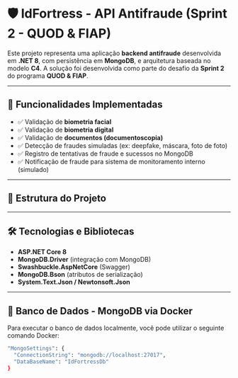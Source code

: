 # 🛡️ IdFortress - API Antifraude (Sprint 2 - QUOD & FIAP)

Este projeto representa uma aplicação **backend antifraude** desenvolvida em **.NET 8**, com persistência em **MongoDB**, e arquitetura baseada no modelo **C4**. A solução foi desenvolvida como parte do desafio da **Sprint 2** do programa **QUOD & FIAP**.

---

## 🚀 Funcionalidades Implementadas

- ✅ Validação de **biometria facial**
- ✅ Validação de **biometria digital**
- ✅ Validação de **documentos (documentoscopia)**
- ✅ Detecção de fraudes simuladas (ex: deepfake, máscara, foto de foto)
- ✅ Registro de tentativas de fraude e sucessos no MongoDB
- ✅ Notificação de fraude para sistema de monitoramento interno (simulado)

---

## 🧱 Estrutura do Projeto

---

## 🛠️ Tecnologias e Bibliotecas

- **ASP.NET Core 8**
- **MongoDB.Driver** (integração com MongoDB)
- **Swashbuckle.AspNetCore** (Swagger)
- **MongoDB.Bson** (atributos de serialização)
- **System.Text.Json / Newtonsoft.Json**

---

## 🐳 Banco de Dados - MongoDB via Docker

Para executar o banco de dados localmente, você pode utilizar o seguinte comando Docker:

```bash
"MongoSettings": {
  "ConnectionString": "mongodb://localhost:27017",
  "DataBaseName": "IdFortressDb"
}
